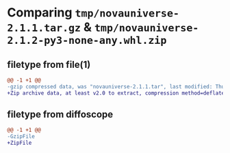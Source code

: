 # Comparing `tmp/novauniverse-2.1.1.tar.gz` & `tmp/novauniverse-2.1.2-py3-none-any.whl.zip`

## filetype from file(1)

```diff
@@ -1 +1 @@
-gzip compressed data, was "novauniverse-2.1.1.tar", last modified: Thu Apr 13 16:04:49 2023, max compression
+Zip archive data, at least v2.0 to extract, compression method=deflate
```

## filetype from diffoscope

```diff
@@ -1 +1 @@
-GzipFile
+ZipFile
```


